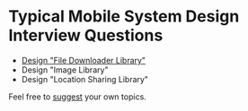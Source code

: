 # Typical Mobile System Design Interview Questions
- [Design "File Downloader Library"](/exercises/file-downloader-library.md)
- Design "Image Library"
- Design "Location Sharing Library"

Feel free to [suggest](https://github.com/weeeBox/mobile-system-design/issues/new) your own topics.
